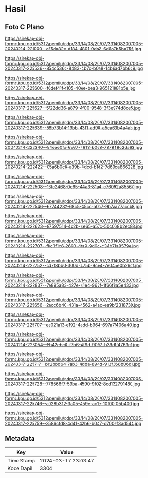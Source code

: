 # Hasil

## Foto C Plano

https://sirekap-obj-formc.kpu.go.id/5312/pemilu/pdpr/33/14/08/20/07/3314082007005-20240214-221900--c75da82e-d184-4891-9da2-6d6a7b5ba756.jpg

https://sirekap-obj-formc.kpu.go.id/5312/pemilu/pdpr/33/14/08/20/07/3314082007005-20240317-225536--854c536c-8483-4b7c-b0a8-14b6ad7bb6c9.jpg

https://sirekap-obj-formc.kpu.go.id/5312/pemilu/pdpr/33/14/08/20/07/3314082007005-20240317-225600--f0def41f-f105-40ee-bea3-965121881b5e.jpg

https://sirekap-obj-formc.kpu.go.id/5312/pemilu/pdpr/33/14/08/20/07/3314082007005-20240317-225627--5f22dd36-a879-4f00-9548-3f3e974d8ce5.jpg

https://sirekap-obj-formc.kpu.go.id/5312/pemilu/pdpr/33/14/08/20/07/3314082007005-20240317-225639--58b73b14-19bb-43f1-ad90-a5ca63b4a4ab.jpg

https://sirekap-obj-formc.kpu.go.id/5312/pemilu/pdpr/33/14/08/20/07/3314082007005-20240214-222340--54eee0fa-6c67-4613-b0e8-787848c2da63.jpg

https://sirekap-obj-formc.kpu.go.id/5312/pemilu/pdpr/33/14/08/20/07/3314082007005-20240214-222422--05a6b0c8-a39b-4dcd-b1d2-7d69ca866228.jpg

https://sirekap-obj-formc.kpu.go.id/5312/pemilu/pdpr/33/14/08/20/07/3314082007005-20240214-222508--16fc2468-0e65-44a3-81a4-c76092a85567.jpg

https://sirekap-obj-formc.kpu.go.id/5312/pemilu/pdpr/33/14/08/20/07/3314082007005-20240214-222546--67744232-68c5-45cc-a0c7-9b7aa77accb8.jpg

https://sirekap-obj-formc.kpu.go.id/5312/pemilu/pdpr/33/14/08/20/07/3314082007005-20240214-222623--87597514-4c2b-4e65-a57c-50c068b2ec88.jpg

https://sirekap-obj-formc.kpu.go.id/5312/pemilu/pdpr/33/14/08/20/07/3314082007005-20240214-222707--fbc3f1c6-2690-4fa9-9d6d-c34b71a8579e.jpg

https://sirekap-obj-formc.kpu.go.id/5312/pemilu/pdpr/33/14/08/20/07/3314082007005-20240214-222752--cd7f8bb0-300d-475b-9ce4-7e045e0b26df.jpg

https://sirekap-obj-formc.kpu.go.id/5312/pemilu/pdpr/33/14/08/20/07/3314082007005-20240214-222837--7e895a83-427e-41e4-962f-1f66f8a5e433.jpg

https://sirekap-obj-formc.kpu.go.id/5312/pemilu/pdpr/33/14/08/20/07/3314082007005-20240317-225656--2acc6b40-431a-4562-a4ac-ea9bf2318739.jpg

https://sirekap-obj-formc.kpu.go.id/5312/pemilu/pdpr/33/14/08/20/07/3314082007005-20240317-225707--ee021a13-e192-4edd-b964-697a7f406a40.jpg

https://sirekap-obj-formc.kpu.go.id/5312/pemilu/pdpr/33/14/08/20/07/3314082007005-20240214-223054--5b42ebc0-f7b6-4f9d-9097-b39d1f4763c1.jpg

https://sirekap-obj-formc.kpu.go.id/5312/pemilu/pdpr/33/14/08/20/07/3314082007005-20240317-225717--bc2bbd64-7ab3-4dba-894d-913f368b06d1.jpg

https://sirekap-obj-formc.kpu.go.id/5312/pemilu/pdpr/33/14/08/20/07/3314082007005-20240317-225728--778566f7-59ba-4590-9f02-8cd132791480.jpg

https://sirekap-obj-formc.kpu.go.id/5312/pemilu/pdpr/33/14/08/20/07/3314082007005-20240317-225746--a028b312-3a05-459e-ac1e-10f00f05b400.jpg

https://sirekap-obj-formc.kpu.go.id/5312/pemilu/pdpr/33/14/08/20/07/3314082007005-20240317-225759--3586cfd8-4d41-42b6-b047-d700ef3ad544.jpg


## Metadata

| Key        | Value               |
| ---------- | ------------------- |
| Time Stamp | 2024-03-17 23:03:47 |
| Kode Dapil | 3304                |



